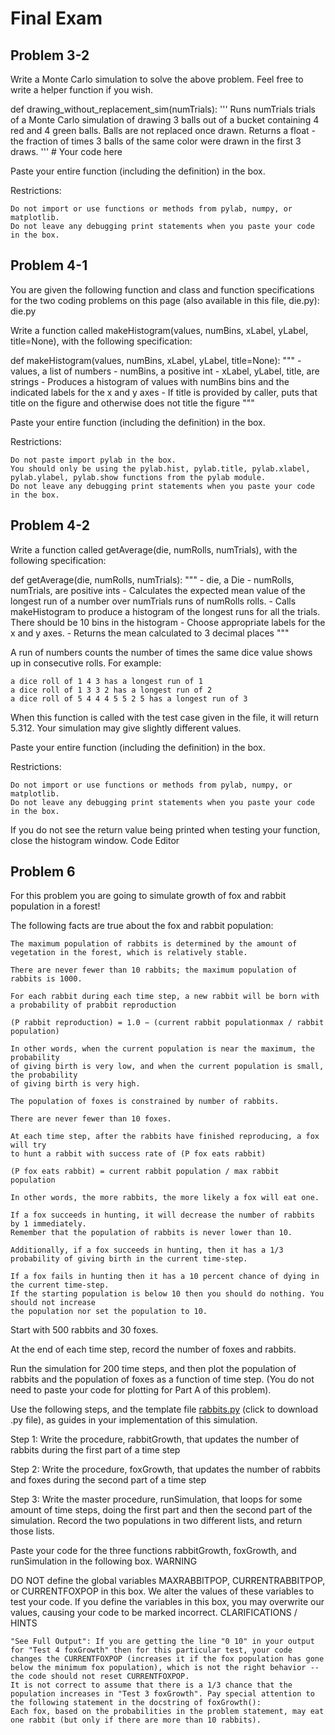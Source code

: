 # Final Exam

## Problem 3-2
Write a Monte Carlo simulation to solve the above problem. Feel free to write a helper function if you wish.

def drawing_without_replacement_sim(numTrials):
    '''
    Runs numTrials trials of a Monte Carlo simulation
    of drawing 3 balls out of a bucket containing
    4 red and 4 green balls. Balls are not replaced once
    drawn. Returns a float - the fraction of times 3 
    balls of the same color were drawn in the first 3 draws.
    '''
    # Your code here 

Paste your entire function (including the definition) in the box.

Restrictions:

    Do not import or use functions or methods from pylab, numpy, or matplotlib.
    Do not leave any debugging print statements when you paste your code in the box.

## Problem 4-1
You are given the following function and class and function specifications for
the two coding problems on this page (also available in this file, die.py):
die.py

Write a function called makeHistogram(values, numBins, xLabel, yLabel, title=None),
with the following specification:

def makeHistogram(values, numBins, xLabel, yLabel, title=None):
    """
      - values, a list of numbers
      - numBins, a positive int
      - xLabel, yLabel, title, are strings
      - Produces a histogram of values with numBins bins and the indicated labels
        for the x and y axes
      - If title is provided by caller, puts that title on the figure and otherwise
        does not title the figure
    """

Paste your entire function (including the definition) in the box.

Restrictions:

    Do not paste import pylab in the box.
    You should only be using the pylab.hist, pylab.title, pylab.xlabel,
    pylab.ylabel, pylab.show functions from the pylab module.
    Do not leave any debugging print statements when you paste your code in the box.
    
## Problem 4-2
Write a function called getAverage(die, numRolls, numTrials), with the following specification:

def getAverage(die, numRolls, numTrials):
    """
      - die, a Die
      - numRolls, numTrials, are positive ints
      - Calculates the expected mean value of the longest run of a number
        over numTrials runs of numRolls rolls.
      - Calls makeHistogram to produce a histogram of the longest runs for all
        the trials. There should be 10 bins in the histogram
      - Choose appropriate labels for the x and y axes.
      - Returns the mean calculated to 3 decimal places
    """

A run of numbers counts the number of times the same dice value shows up in consecutive rolls. For example:

    a dice roll of 1 4 3 has a longest run of 1
    a dice roll of 1 3 3 2 has a longest run of 2
    a dice roll of 5 4 4 4 5 5 2 5 has a longest run of 3

When this function is called with the test case given in the file, it will return 5.312. Your simulation may give slightly different values.

Paste your entire function (including the definition) in the box.

Restrictions:

    Do not import or use functions or methods from pylab, numpy, or matplotlib.
    Do not leave any debugging print statements when you paste your code in the box.

If you do not see the return value being printed when testing your function, close the histogram window.
Code Editor

## Problem 6
For this problem you are going to simulate growth of fox and rabbit population in a forest!

The following facts are true about the fox and rabbit population:

    The maximum population of rabbits is determined by the amount of vegetation in the forest, which is relatively stable.

    There are never fewer than 10 rabbits; the maximum population of rabbits is 1000.

    For each rabbit during each time step, a new rabbit will be born with a probability of prabbit reproduction
    
    (P rabbit reproduction) = 1.0 − (current rabbit populationmax / rabbit population)

    In other words, when the current population is near the maximum, the probability
    of giving birth is very low, and when the current population is small, the probability
    of giving birth is very high.

    The population of foxes is constrained by number of rabbits.

    There are never fewer than 10 foxes.

    At each time step, after the rabbits have finished reproducing, a fox will try
    to hunt a rabbit with success rate of (P fox eats rabbit)
    
    (P fox eats rabbit) = current rabbit population / max rabbit population

    In other words, the more rabbits, the more likely a fox will eat one.

    If a fox succeeds in hunting, it will decrease the number of rabbits by 1 immediately.
    Remember that the population of rabbits is never lower than 10.

    Additionally, if a fox succeeds in hunting, then it has a 1/3 probability of giving birth in the current time-step.

    If a fox fails in hunting then it has a 10 percent chance of dying in the current time-step.
    If the starting population is below 10 then you should do nothing. You should not increase
    the population nor set the population to 10.

Start with 500 rabbits and 30 foxes.

At the end of each time step, record the number of foxes and rabbits.

Run the simulation for 200 time steps, and then plot the population of rabbits and the population of foxes as a function of time step. (You do not need to paste your code for plotting for Part A of this problem).

Use the following steps, and the template file [rabbits.py](https://github.com/claudiocastello/edX-MITx-6.00.2x/blob/master/Final_Exam/rabbits.py) (click to download .py file), as guides in your implementation of this simulation.

Step 1: Write the procedure, rabbitGrowth, that updates the number of rabbits during the first part of a time step

Step 2: Write the procedure, foxGrowth, that updates the number of rabbits and foxes during the second part of a time step

Step 3: Write the master procedure, runSimulation, that loops for some amount of time steps, doing the first part and then the second part of the simulation. Record the two populations in two different lists, and return those lists.

Paste your code for the three functions rabbitGrowth, foxGrowth, and runSimulation in the following box.
WARNING

DO NOT define the global variables MAXRABBITPOP, CURRENTRABBITPOP, or CURRENTFOXPOP in this box. We alter the values of these variables to test your code. If you define the variables in this box, you may overwrite our values, causing your code to be marked incorrect.
CLARIFICATIONS / HINTS

    "See Full Output": If you are getting the line "0 10" in your output for "Test 4 foxGrowth" then for this particular test, your code changes the CURRENTFOXPOP (increases it if the fox population has gone below the minimum fox population), which is not the right behavior -- the code should not reset CURRENTFOXPOP.
    It is not correct to assume that there is a 1/3 chance that the population increases in "Test 3 foxGrowth". Pay special attention to the following statement in the docstring of foxGrowth(): 
    Each fox, based on the probabilities in the problem statement, may eat one rabbit (but only if there are more than 10 rabbits).
